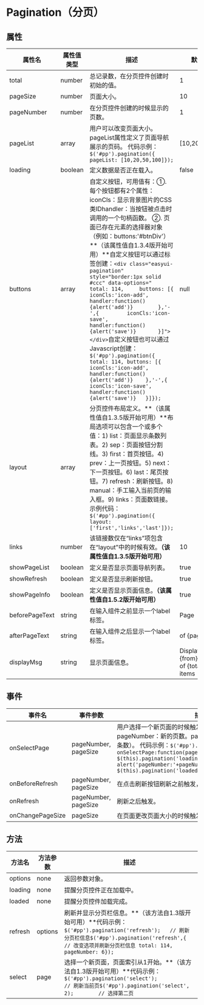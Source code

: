 # Pagination（分页）

## 属性

| **属性名**        | **属性值类型** | **描述**                                   | **默认值**                                  |
| -------------- | --------- | ---------------------------------------- | ---------------------------------------- |
| total          | number    | 总记录数，在分页控件创建时初始的值。                       | 1                                        |
| pageSize       | number    | 页面大小。                                    | 10                                       |
| pageNumber     | number    | 在分页控件创建的时候显示的页数。                         | 1                                        |
| pageList       | array     | 用户可以改变页面大小。pageList属性定义了页面导航展示的页码。 代码示例：`$('#pp').pagination({	pageList: [10,20,50,100]});` | [10,20,30,50]                            |
| loading        | boolean   | 定义数据是否正在载入。                              | false                                    |
| buttons        | array     | 自定义按钮，可用值有：①. 每个按钮都有2个属性：iconCls：显示背景图片的CSS类IDhandler：当按钮被点击时调用的一个句柄函数。 ②. 页面已存在元素的选择器对象（例如：buttons:'#btnDiv'）**（该属性值自1.3.4版开始可用）**自定义按钮可以通过标签创建：`<div class="easyui-pagination" style="border:1px solid #ccc" data-options="		total: 114,		buttons: [{			iconCls:'icon-add',			handler:function(){alert('add')}		},'-',{			iconCls:'icon-save',			handler:function(){alert('save')}		}]"></div>`自定义按钮也可以通过Javascript创建：`$('#pp').pagination({	total: 114,	buttons: [{		iconCls:'icon-add',		handler:function(){alert('add')}	},'-',{		iconCls:'icon-save',		handler:function(){alert('save')}	}]});` | null                                     |
| layout         | array     | 分页控件布局定义。**（该属性值自1.3.5版开始可用）**布局选项可以包含一个或多个值：1) list：页面显示条数列表。2) sep：页面按钮分割线。3) first：首页按钮。4) prev：上一页按钮。5) next：下一页按钮。6) last：尾页按钮。7) refresh：刷新按钮。8) manual：手工输入当前页的输入框。9) links：页面数链接。示例代码：`$('#pp').pagination({	layout:['first','links','last']});` |                                          |
| links          | number    | 该链接数仅在“links”项包含在“layout”中的时候有效。**（该属性值自1.3.5版开始可用）** | 10                                       |
| showPageList   | boolean   | 定义是否显示页面导航列表。                            | true                                     |
| showRefresh    | boolean   | 定义是否显示刷新按钮。                              | true                                     |
| showPageInfo   | boolean   | 定义是否显示页面信息。**（该属性值自1.5.2版开始可用）**         | true                                     |
| beforePageText | string    | 在输入组件之前显示一个label标签。                      | Page                                     |
| afterPageText  | string    | 在输入组件之后显示一个label标签。                      | of {pages}                               |
| displayMsg     | string    | 显示页面信息。                                  | Displaying {from} to {to} of {total} items |


## 事件

| **事件名**          | **事件参数**             | **描述**                                   |
| ---------------- | -------------------- | ---------------------------------------- |
| onSelectPage     | pageNumber, pageSize | 用户选择一个新页面的时候触发。回调函数包含2个参数：pageNumber：新的页数。pageSize: 页面大小（每页显示的条数）。 代码示例：`$('#pp').pagination({	onSelectPage:function(pageNumber, pageSize){		$(this).pagination('loading');		alert('pageNumber:'+pageNumber+',pageSize:'+pageSize);		$(this).pagination('loaded');	}});` |
| onBeforeRefresh  | pageNumber, pageSize | 在点击刷新按钮刷新之前触发，返回false可以取消刷新动作。           |
| onRefresh        | pageNumber, pageSize | 刷新之后触发。                                  |
| onChangePageSize | pageSize             | 在页面更改页面大小的时候触发。                          |

## 方法

| **方法名** | **方法参数** | **描述**                                   |
| ------- | -------- | ---------------------------------------- |
| options | none     | 返回参数对象。                                  |
| loading | none     | 提醒分页控件正在加载中。                             |
| loaded  | none     | 提醒分页控件加载完成。                              |
| refresh | options  | 刷新并显示分页栏信息。**（该方法自1.3版开始可用）**代码示例：`$('#pp').pagination('refresh');	// 刷新分页栏信息$('#pp').pagination('refresh',{	// 改变选项并刷新分页栏信息	total: 114,	pageNumber: 6});` |
| select  | page     | 选择一个新页面，页面索引从1开始。**（该方法自1.3版开始可用）**代码示例：`$('#pp').pagination('select');            // 刷新当前页$('#pp').pagination('select', 2);        // 选择第二页` |